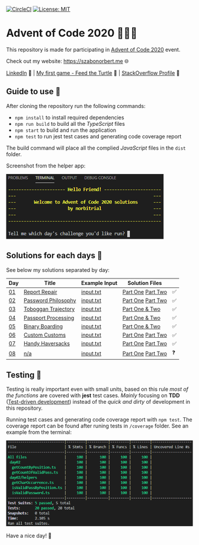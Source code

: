 [![CircleCI](https://circleci.com/gh/norbitrial/advent-of-code-2020.svg?style=shield&circle-token=d18854d2a0647b65366601a14dd753679e8f84d8)](https://app.circleci.com/pipelines/github/norbitrial/advent-of-code-2020?branch=main) [![License: MIT](https://img.shields.io/badge/License-MIT-yellow.svg)](https://opensource.org/licenses/MIT)

# Advent of Code 2020 🎄👨‍💻

This repository is made for participating in [Advent of Code 2020](https://adventofcode.com/2020/about) event.

Check out my website: https://szabonorbert.me 🌐

[LinkedIn](https://www.linkedin.com/in/norbertszabo1988/) 📝 | [My first game - Feed the Turtle](https://feed-the-turtle.szabonorbert.me/) 🐢 | [StackOverflow Profile](https://stackoverflow.com/users/7599510/norbitrial?tab=profile) 🔮

## Guide to use 📙

After cloning the repository run the following commands:

- `npm install` to install required dependencies
- `npm run build` to build all the _TypeScript_ files
- `npm start` to build and run the application
- `npm test` to run jest test cases and generating code coverage report

The build command will place all the complied _JavaScript_ files in the `dist` folder.

Screenshot from the helper app:

![App-Screenshot](/assets/example_screenshot_01.png)

## Solutions for each days 🔮

See below my solutions separated by day:

| Day                                       | Title                                             | Example Input                     | Solution Files                                                                                     |     |
| ----------------------------------------- | ------------------------------------------------- | --------------------------------- | -------------------------------------------------------------------------------------------------- | --- |
| [01](https://adventofcode.com/2020/day/1) | [Report Repair](/src/day01/description.txt)       | [input.txt](/src/day01/input.txt) | [Part One](/src/day01/findTwoSum.ts) [Part Two](/src/day01/findThreeSum.ts)                        | ✅  |
| [02](https://adventofcode.com/2020/day/2) | [Password Philosophy](/src/day02/description.txt) | [input.txt](/src/day02/input.txt) | [Part One](/src/day02/getCountOfValidPass.ts) [Part Two](/src/day02/getCountByPosition.ts)         | ✅  |
| [03](https://adventofcode.com/2020/day/3) | [Toboggan Trajectory](/src/day03/description.txt) | [input.txt](/src/day03/input.txt) | [Part One & Two](/src/day03/getCountOfTrees.ts)                                                    | ✅  |
| [04](https://adventofcode.com/2020/day/4) | [Passport Processing](/src/day04/description.txt) | [input.txt](/src/day04/input.txt) | [Part One & Two](/src/day04/getCountOfValidPass.ts)                                                | ✅  |
| [05](https://adventofcode.com/2020/day/5) | [Binary Boarding](/src/day05/description.txt)     | [input.txt](/src/day05/input.txt) | [Part One & Two](/src/day05/index.ts)                                                              | ✅  |
| [06](https://adventofcode.com/2020/day/6) | [Custom Customs](/src/day06/description.txt)      | [input.txt](/src/day06/input.txt) | [Part One](/src/day06/quickAndDirty/part01.ts) [Part Two](/src/day06/quickAndDirty/part02.ts)      | ✅  |
| [07](https://adventofcode.com/2020/day/7) | [Handy Haversacks](/src/day07/description.txt)    | [input.txt](/src/day07/input.txt) | [Part One](/src/day07/helpers/getBagColorsCount.ts) [Part Two](/src/day07/helpers/getBagsCount.ts) | ✅  |
| [08](https://adventofcode.com/2020/day/8) | [n/a](/src/day08/description.txt)                 | [input.txt](/src/day08/input.txt) | [Part One](/src/day08/part01.ts) [Part Two](/src/day08/part02.ts)                                  | ❓  |

## Testing 🧪

Testing is really important even with small units, based on this rule _most of the functions_ are covered with **jest** test cases. _Mainly_ focusing on **TDD** ([Test-driven development](https://en.wikipedia.org/wiki/Test-driven_development)) instead of the _quick and dirty_ of development in this repository.

Running test cases and generating code coverage report with `npm test`. The coverage report can be found after runing tests in `/coverage` folder. See an example from the terminal:

![Jest-Screenshot](/assets/example_screenshot_02.png)

Have a nice day! 👋
